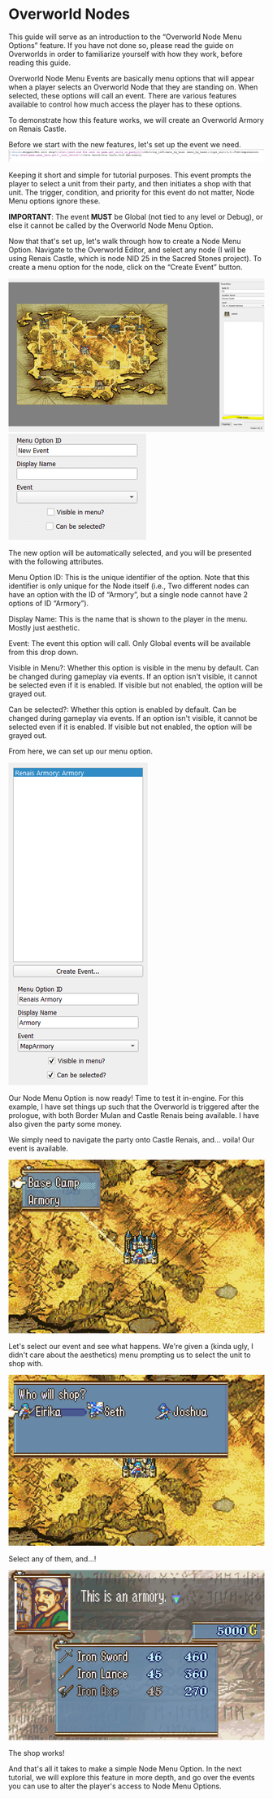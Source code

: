 # Overworld Nodes

This guide will serve as an introduction to the “Overworld Node Menu Options” feature. If you have not done so, please read the guide on Overworlds in order to familiarize yourself with how they work, before reading this guide.

Overworld Node Menu Events are basically menu options that will appear when a player selects an Overworld Node that they are standing on. When selected, these options will call an event. There are various features available to control how much access the player has to these options.

To demonstrate how this feature works, we will create an Overworld Armory on Renais Castle.

Before we start with the new features, let's set up the event we need.
![Picture1](../uploads/17ed7e251421ce4f8eb8b1cef29f9c99/Picture1.png)

Keeping it short and simple for tutorial purposes. This event prompts the player to select a unit from their party, and then initiates a shop with that unit. The trigger, condition, and priority for this event do not matter, Node Menu options ignore these.

**IMPORTANT**: The event **MUST** be Global (not tied to any level or Debug), or else it cannot be called by the Overworld Node Menu Option.

Now that that's set up, let's walk through how to create a Node Menu Option. Navigate to the Overworld Editor, and select any node (I will be using Renais Castle, which is node NID 25 in the Sacred Stones project). To create a menu option for the node, click on the “Create Event” button.

![Picture2](../uploads/a83858082d2cc4313b6659def55147bf/Picture2.png)
![Picture3](../uploads/b922ff6bece61ce04c3c0f82c7cb7db1/Picture3.png)

The new option will be automatically selected, and you will be presented with the following attributes.

Menu Option ID: This is the unique identifier of the option. Note that  this identifier is only unique for the Node itself (i.e., Two different nodes can have an option with the ID of “Armory”, but a single node cannot have 2 options of ID “Armory”).

Display Name: This is the name that is shown to the player in the menu. Mostly just aesthetic.

Event: The event this option will call. Only Global events will be available from this drop down.

Visible in Menu?: Whether this option is visible in the menu by default. Can be changed during gameplay via events. If an option isn't visible, it cannot be selected even if it is enabled. If visible but not enabled, the option will be grayed out.

Can be selected?: Whether this option is enabled by default. Can be changed during gameplay via events. If an option isn't visible, it cannot be selected even if it is enabled. If visible but not enabled, the option will be grayed out.

From here, we can set up our menu option.

![Picture4](../uploads/e91a82615a5036c9f7a97700e8dc3e0d/Picture4.png)

Our Node Menu Option is now ready! Time to test it in-engine. For this example, I have set things up such that the Overworld is triggered after the prologue, with both Border Mulan and Castle Renais being available. I have also given the party some money.

We simply need to navigate the party onto Castle Renais, and... voila! Our event is available.

![Picture5](../uploads/88bb8c288852a9cea7fe6c51e6e2436f/Picture5.png)

Let's select our event and see what happens.
We're given a (kinda ugly, I didn't care about the aesthetics) menu prompting us to select the unit to shop with. 

![Picture6](../uploads/f102fb587fd187e9214b1ca9c2a14801/Picture6.png)

Select any of them, and...!

![Picture7](../uploads/22273e3ad775e1f8e472ed7bd83c5e81/Picture7.png)

The shop works!

And that's all it takes to make a simple Node Menu Option. In the next tutorial, we will explore this feature in more depth, and go over the events you can use to alter the player's access to Node Menu Options.



